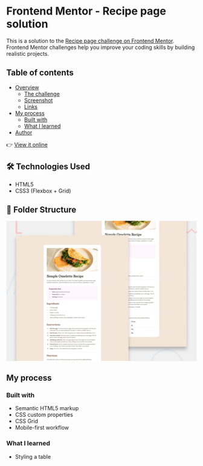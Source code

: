 # Frontend Mentor - Recipe page solution

This is a solution to the [Recipe page challenge on Frontend Mentor](https://www.frontendmentor.io/challenges/recipe-page-KiTsR8QQKm). Frontend Mentor challenges help you improve your coding skills by building realistic projects.

## Table of contents

- [Overview](#overview)
  - [The challenge](#the-challenge)
  - [Screenshot](#screenshot)
  - [Links](#links)
- [My process](#my-process)
  - [Built with](#built-with)
  - [What I learned](#what-i-learned)
- [Author](#author)

👉 [View it online](https://notorious-code.github.io/recipe-page/)

## 🛠 Technologies Used

- HTML5
- CSS3 (Flexbox + Grid)

## 📁 Folder Structure

![Recipe Page Screenshot](preview.jpg)

## My process

### Built with

- Semantic HTML5 markup
- CSS custom properties
- CSS Grid
- Mobile-first workflow

### What I learned

- Styling a table
